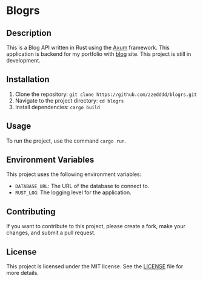 # Blogrs

## Description

This is a Blog API written in Rust using the [Axum](https://github.com/tokio-rs/axum) framework. This application is backend for my portfolio with [blog](https://izhar.xyz) site. This project is still in development.

## Installation

1. Clone the repository: `git clone https://github.com/zzedddd/blogrs.git`
2. Navigate to the project directory: `cd blogrs`
3. Install dependencies: `cargo build`

## Usage

To run the project, use the command `cargo run`.

## Environment Variables

This project uses the following environment variables:

-   `DATABASE_URL`: The URL of the database to connect to.
-   `RUST_LOG`: The logging level for the application.

## Contributing

If you want to contribute to this project, please create a fork, make your changes, and submit a pull request.

## License

This project is licensed under the MIT license. See the [LICENSE](LICENSE) file for more details.
